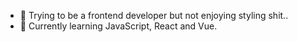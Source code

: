 - 👋 Trying to be a frontend developer but not enjoying styling shit..
- 🌱 Currently learning JavaScript, React and Vue.

<!---
Near99/Near99 is a ✨ special ✨ repository because its `README.md` (this file) appears on your GitHub profile.
You can click the Preview link to take a look at your changes.
--->
